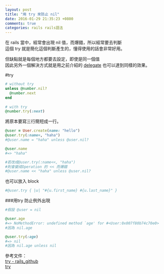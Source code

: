 ```yaml
---
layout: post
title: "用 try 來防止 nil"
date: 2016-01-29 21:35:23 +0800
comments: true
categories: rails rails語法
---
```


在 rails 當中，經常會出現 nil 值，而爆錯，所以經常要去判斷  
這個 try 就是簡化這個判斷產生的，懂得使用的話會非常好用。

<!-- more -->

但缺點就是每個地方都要去設定，即使是同一個值  
因此另外一個解決方式就是用之前介紹的 [delegate](http://mgleon08.github.io/blog/2015/12/13/ruby-on-rails-delegate/) 也可以達到同樣的效果。

#try

```ruby
# without try
unless @number.nil?
  @number.next
end
 
# with try
@number.try(:next)
```

將原本要寫三行簡短成一行。

```ruby
@user = User.create(name: "hello")
@user.try(:name=, "haha")
#@user.name = "haha" unless @user.nil?

@user.name 
#=> "haha"

#若改成@user.try(:name<<, "haha")
#則會變成Operation 的 << 而爆錯
#@user.name << "haha" unless @user.nil?
```

也可以放入 block

```ruby
#@user.try { |u| "#{u.first_name} #{u.last_name}" }
```

###用try 防止例外出現

```ruby
#假設 @user = nil

@user.age
#=> NoMethodError: undefined method `age' for #<User:0x007f80b74c70e0>
#因為 nil.age

@user.try(:age)
#=> nil
#因為 nil.age unless nil
```

參考文件：  
[try - rails_github](https://github.com/rails/rails/blob/master/activesupport/lib/active_support/core_ext/object/try.rb)  
[try](http://guides.rubyonrails.org/active_support_core_extensions.html#try)